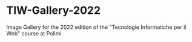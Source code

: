 # TIW-Gallery-2022
Image Gallery for the 2022 edition of the "Tecnologie Informatiche per il Web" course at Polimi
